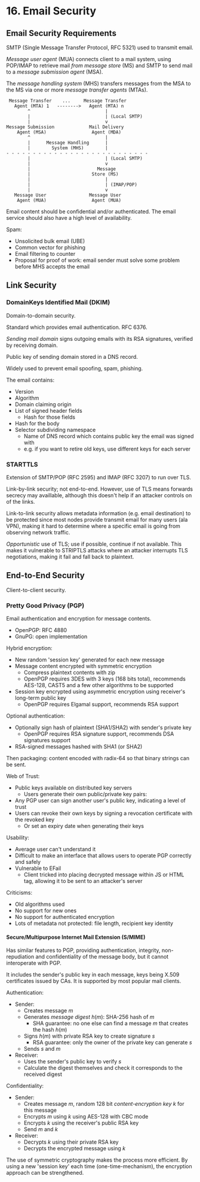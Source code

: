 # 16. Email Security

## Email Security Requirements

SMTP (Single Message Transfer Protocol, RFC 5321) used to transmit email.

*Message user agent* (MUA) connects client to a mail system, using POP/IMAP to retrieve mail *from message store* (MS) and SMTP to send mail to a *message submission agent* (MSA).

The *message handling system* (MHS) transfers messages from the MSA to the MS via one or more *message transfer agents* (MTAs).

```
 Message Transfer    ...     Message Transfer
   Agent (MTA) 1   -------->   Agent (MTA) n
        ^                            |
        |                            | (Local SMTP)
        |                            v
Message Submission             Mail Delivery
    Agent (MSA)                 Agent (MDA)
        ^                            |
        |      Message Handling      |
        |        System (MHS)        |
- - - - - - - - - - - - - - - - - - - - - - - - - - -
        |                            | (Local SMTP)
        |                            v
        |                         Message
        |                       Store (MS)
        |                            |
        |                            | (IMAP/POP)
        |                            v
   Message User                Message User
    Agent (MUA)                 Agent (MUA)
```

Email content should be confidential and/or authenticated. The email service should also have a high level of availability.

Spam:

- Unsolicited bulk email (UBE)
- Common vector for phishing
- Email filtering to counter
- Proposal for proof of work: email sender must solve some problem before MHS accepts the email

## Link Security

### DomainKeys Identified Mail (DKIM)

Domain-to-domain security.

Standard which provides email authentication. RFC 6376.

*Sending mail domain* signs outgoing emails with its RSA signatures, verified by receiving domain.

Public key of sending domain stored in a DNS record.

Widely used to prevent email spoofing, spam, phishing.

The email contains:

- Version
- Algorithm
- Domain claiming origin
- List of signed header fields
  - Hash for those fields
- Hash for the body
- Selector subdividing namespace
  - Name of DNS record which contains public key the email was signed with
  - e.g. if you want to retire old keys, use different keys for each server

### STARTTLS

Extension of SMTP/POP (RFC 2595) and IMAP (RFC 3207) to run over TLS.

Link-by-link security; not end-to-end. However, use of TLS means forwards secrecy may  availlable, although this doesn't help if an attacker controls on of the links.

Link-to-link security allows metadata information (e.g. email destination) to be protected since most nodes provide transmit email for many users (ala VPN), making it hard to determine where a specific email is going from observing network traffic.


*Opportunistic* use of TLS; use if possible, continue if not available. This makes it vulnerable to STRIPTLS attacks where an attacker interrupts TLS negotiations, making it fail and fall back to plaintext.

## End-to-End Security

Client-to-client security.

### Pretty Good Privacy (PGP)

Email authentication and encryption for message contents.

- OpenPGP: RFC 4880
- GnuPG: open implementation

Hybrid encryption:

- New random 'session key' generated for each new message
- Message content encrypted with symmetric encryption
  - Compress plaintext contents with zip
  - OpenPGP requires 3DES with 3 keys (168 bits total), recommends AES-128, CAST5 and a few other algorithms to be supported
- Session key encrypted using asymmetric encryption using receiver's long-term public key
  - OpenPGP requires Elgamal support, recommends RSA support

Optional authentication:

- Optionally sign hash of plaintext (SHA1/SHA2) with sender's private key
  - OpenPGP requires RSA signature support, recommends DSA signatures support
- RSA-signed messages hashed with SHA1 (or SHA2)

Then packaging: content encoded with radix-64 so that binary strings can be sent.

Web of Trust:

- Public keys available on distributed key servers
  - Users generate their own public/private key pairs:
- Any PGP user can sign another user's public key, indicating a level of trust
- Users can revoke their own keys by signing a revocation certificate with the revoked key
  - Or set an expiry date when generating their keys

Usability:

- Average user can't understand it
- Difficult to make an interface that allows users to operate PGP correctly and safely
- Vulnerable to EFail
  - Client tricked into placing decrypted message within JS or HTML tag, allowing it to be sent to an attacker's server

Criticisms:

- Old algorithms used
- No support for new ones
- No support for authenticated encryption
- Lots of metadata not protected: file length, recipient key identity

#### Secure/Multipurpose Internet Mail Extension (S/MIME)

Has similar features to PGP, providing authentication, integrity, non-repudiation and confidentiality of the message body, but it cannot interoperate with PGP.

It includes the sender's public key in each message, keys being X.509 certificates issued by CAs. It is supported by most popular mail clients.

Authentication:

- Sender:
  - Creates message $m$
  - Generates *message digest* $h(m)$: SHA-256 hash of $m$
    - SHA guarantee: no one else can find a message $m$ that creates the hash $h(m)$
  - Signs $h(m)$ with private RSA key to create signature $s$
    - RSA guarantee: only the owner of the private key can generate $s$
  - Sends $s$ and $m$
- Receiver:
  - Uses the sender's public key to verify $s$
  - Calculate the digest themselves and check it corresponds to the received digest

Confidentiality:

- Sender:
  - Creates message $m$, random 128 bit *content-encryption key* $k$ for this message
  - Encrypts $m$ using $k$ using AES-128 with CBC mode
  - Encrypts $k$ using the receiver's public RSA key
  - Send $m$ and $k$
- Receiver:
  - Decrypts $k$ using their private RSA key
  - Decrypts the encrypted message using $k$

The use of symmetric cryptography makes the process more efficient. By using a new 'session key' each time (one-time-mechanism), the encryption approach can be strengthened.
